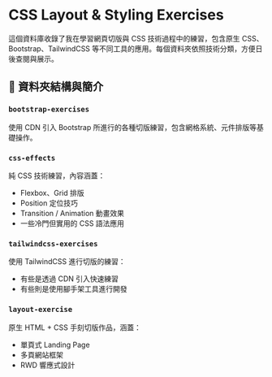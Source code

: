 # CSS Layout & Styling Exercises

這個資料庫收錄了我在學習網頁切版與 CSS 技術過程中的練習，包含原生 CSS、Bootstrap、TailwindCSS 等不同工具的應用。每個資料夾依照技術分類，方便日後查閱與展示。

## 📁 資料夾結構與簡介

### `bootstrap-exercises`

使用 CDN 引入 Bootstrap 所進行的各種切版練習，包含網格系統、元件排版等基礎操作。

### `css-effects`

純 CSS 技術練習，內容涵蓋：

- Flexbox、Grid 排版
- Position 定位技巧
- Transition / Animation 動畫效果
- 一些冷門但實用的 CSS 語法應用

### `tailwindcss-exercises`

使用 TailwindCSS 進行切版的練習：

- 有些是透過 CDN 引入快速練習
- 有些則是使用腳手架工具進行開發

### `layout-exercise`

原生 HTML + CSS 手刻切版作品，涵蓋：

- 單頁式 Landing Page
- 多頁網站框架
- RWD 響應式設計